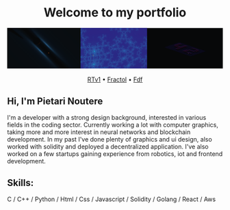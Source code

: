 <h1 align="center">Welcome to my portfolio</h1>

<img src="graphics.png"></img>
<p align="center">
  <a href="https://github.com/PietarTheWise/rtv1">RTv1</a> •
  <a href="https://github.com/PietarTheWise/fractol">Fractol</a> •
  <a href="https://github.com/PietarTheWise/fdf">Fdf</a>
</p>

## Hi, I'm Pietari Noutere

<p>
  I'm a developer with a strong design background, interested in various fields in the coding sector. Currently working a lot with computer graphics, taking more and more interest in neural networks and blockchain development. In my past I've done plenty of graphics and ui design, also worked with solidity and deployed a decentralized application. I've also worked on a few startups gaining experience from robotics, iot and frontend development.
</p>

## Skills:

C / C++ / Python / Html / Css / Javascript / Solidity / Golang / React / Aws
